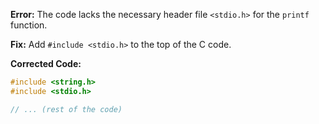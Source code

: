 **Error:** The code lacks the necessary header file `<stdio.h>` for the `printf` function.

**Fix:** Add `#include <stdio.h>` to the top of the C code.

**Corrected Code:**

```c
#include <string.h>
#include <stdio.h>

// ... (rest of the code)
```
